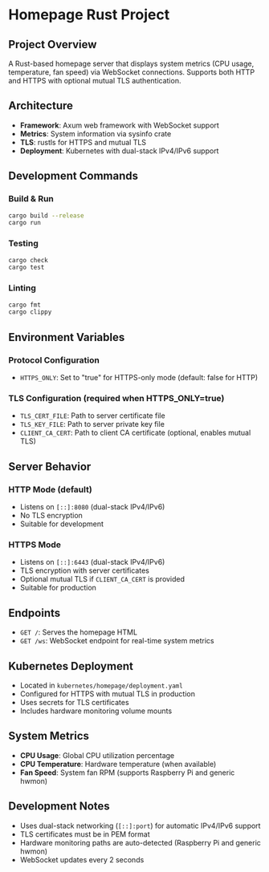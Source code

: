 # Homepage Rust Project

## Project Overview
A Rust-based homepage server that displays system metrics (CPU usage, temperature, fan speed) via WebSocket connections. Supports both HTTP and HTTPS with optional mutual TLS authentication.

## Architecture
- **Framework**: Axum web framework with WebSocket support
- **Metrics**: System information via sysinfo crate
- **TLS**: rustls for HTTPS and mutual TLS
- **Deployment**: Kubernetes with dual-stack IPv4/IPv6 support

## Development Commands

### Build & Run
```bash
cargo build --release
cargo run
```

### Testing
```bash
cargo check
cargo test
```

### Linting
```bash
cargo fmt
cargo clippy
```

## Environment Variables

### Protocol Configuration
- `HTTPS_ONLY`: Set to "true" for HTTPS-only mode (default: false for HTTP)

### TLS Configuration (required when HTTPS_ONLY=true)
- `TLS_CERT_FILE`: Path to server certificate file
- `TLS_KEY_FILE`: Path to server private key file
- `CLIENT_CA_CERT`: Path to client CA certificate (optional, enables mutual TLS)

## Server Behavior

### HTTP Mode (default)
- Listens on `[::]:8080` (dual-stack IPv4/IPv6)
- No TLS encryption
- Suitable for development

### HTTPS Mode
- Listens on `[::]:6443` (dual-stack IPv4/IPv6)
- TLS encryption with server certificates
- Optional mutual TLS if `CLIENT_CA_CERT` is provided
- Suitable for production

## Endpoints
- `GET /`: Serves the homepage HTML
- `GET /ws`: WebSocket endpoint for real-time system metrics


## Kubernetes Deployment
- Located in `kubernetes/homepage/deployment.yaml`
- Configured for HTTPS with mutual TLS in production
- Uses secrets for TLS certificates
- Includes hardware monitoring volume mounts

## System Metrics
- **CPU Usage**: Global CPU utilization percentage
- **CPU Temperature**: Hardware temperature (when available)
- **Fan Speed**: System fan RPM (supports Raspberry Pi and generic hwmon)

## Development Notes
- Uses dual-stack networking (`[::]:port`) for automatic IPv4/IPv6 support
- TLS certificates must be in PEM format
- Hardware monitoring paths are auto-detected (Raspberry Pi and generic hwmon)
- WebSocket updates every 2 seconds